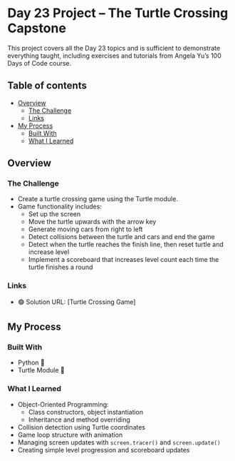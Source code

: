 # Day 23 Project – The Turtle Crossing Capstone

This project covers all the Day 23 topics and is sufficient to demonstrate everything taught, including exercises and tutorials from Angela Yu’s 100 Days of Code course.

## Table of contents

- [Overview](#overview)
  - [The Challenge](#the-challenge)
  - [Links](#links)
- [My Process](#my-process)
  - [Built With](#built-with)
  - [What I Learned](#what-i-learned)

## Overview

### The Challenge

- Create a turtle crossing game using the Turtle module.
- Game functionality includes:
  - Set up the screen
  - Move the turtle upwards with the arrow key
  - Generate moving cars from right to left
  - Detect collisions between the turtle and cars and end the game
  - Detect when the turtle reaches the finish line, then reset turtle and increase level
  - Implement a scoreboard that increases level count each time the turtle finishes a round

### Links

- 🟢 Solution URL: [Turtle Crossing Game]

## My Process

### Built With

- Python 🐍
- Turtle Module 🐢

### What I Learned

- Object-Oriented Programming:
  - Class constructors, object instantiation
  - Inheritance and method overriding
- Collision detection using Turtle coordinates
- Game loop structure with animation
- Managing screen updates with `screen.tracer()` and `screen.update()`
- Creating simple level progression and scoreboard updates
